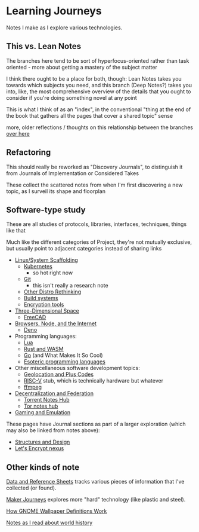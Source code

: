 # Learning Journeys

Notes I make as I explore various technologies.

## This vs. Lean Notes

The branches here tend to be sort of hyperfocus-oriented rather than task oriented - more about getting a mastery of the subject matter

I think there ought to be a place for both, though: Lean Notes takes you towards which subjects you need, and this branch (Deep Notes?) takes you into, like, the most comprehensive overview of the details that you ought to consider if you're doing something novel at any point

This is what I think of as an "index", in the conventional "thing at the end of the book that gathers all the pages that cover a shared topic" sense

more, older reflections / thoughts on this relationship between the branches [over here](44242ac9-feba-499c-a5f8-8016025511e7.md)

## Refactoring

This should really be reworked as "Discovery Journals", to distinguish it from Journals of Implementation or Considered Takes

These collect the scattered notes from when I'm first discovering a new topic, as I surveil its shape and floorplan

## Software-type study

These are all studies of protocols, libraries, interfaces, techniques, things like that

Much like the different categories of Project, they're not mutually exclusive, but usually point to adjacent categories instead of sharing links

- [Linux/System Scaffolding](aab8f713-cba7-457c-aa4c-f77c00f5ef99.md)
  - [Kubernetes](f7ab56ca-06db-4c96-808f-4d0b0ee47819.md)
    - so hot right now
  - [Git](e72591d5-c372-4f03-a1a5-3d3edbd7b73f.md)
    - this isn't really a research note
  - [Other Distro Rethinking](dde874e2-68da-4dba-a357-fa0b96504ee6.md)
  - [Build systems](3b95a88f-9533-4f4c-8cf8-e032e2bf3bc1.md)
  - [Encryption tools](01711827-4e0c-49e2-a546-5317cb79a3a6.md)
- [Three-Dimensional Space](99e3281d-db72-429b-a6c2-9aea173d1db7.md)
  - [FreeCAD](45da30fd-af1a-44b5-944b-b25e75b031d2.md)
- [Browsers, Node, and the Internet](18121112-bde0-4717-a221-d4f4b38155fd.md)
  - [Deno](38cfc8cd-aeee-43d3-af02-9b9f3416ab6e.md)
- Programming languages:
  - [Lua](883c2c73-67b0-43ef-8282-5aa638e9f4e9.md)
  - [Rust and WASM](a0efb9a5-5ec8-4ced-8c1b-6b6a338277ce.md)
  - [Go](e93ba81e-2058-4fd6-a41b-f5847f8fcd02.md) (and What Makes It So Cool)
  - [Esoteric programming languages](159de284-6389-482f-85cc-26934b48af26.md)
- Other miscellaneous software development topics:
  - [Geolocation and Plus Codes](d6275afb-9e9f-47a3-9a8a-338ddf870ccd.md)
  - [RISC-V](35027518-3f14-463d-aa87-d2fd124c6bd5.md) stub, which is technically hardware but whatever
  - [ffmpeg](90b21401-7acd-46ef-a4b8-739425572542.md)
- [Decentralization and Federation](c47c2afa-59e0-4cde-a5b5-6afe4509ac46.md)
  - [Torrent Notes Hub](7c6ca944-7814-40c7-a1ba-5d34bc0b61e7.md)
  - [Tor notes hub](bf6417a7-0c97-497c-a1be-d5c2a52bfcda.md)
- [Gaming and Emulation](5f300d2c-da81-4124-8e4f-480bd4e2b552.md)

These pages have Journal sections as part of a larger exploration (which may also be linked from notes above):

- [Structures and Design](8642721a-f8a5-41c3-a21c-dba6decb200a.md)
- [Let's Encrypt nexus](4ea48809-1a9d-42b6-aebc-22902d831c24.md)

## Other kinds of note

[Data and Reference Sheets](3823093b-64d3-43f8-ab26-853d39123d90.md) tracks various pieces of information that I've collected (or found).

[Maker Journeys](cd84567a-5cb9-43e8-85b0-bfe39960655a.md) explores more "hard" technology (like plastic and steel).

[How GNOME Wallpaper Definitions Work](cd850ec1-4f00-42f2-88a5-8642b25ccb64.md)

[Notes as I read about world history](9e5cecef-00f7-48af-87f1-e68b0b3f3463.md)
